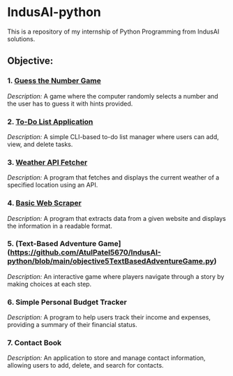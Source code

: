 # IndusAI-python
This is a repository of my internship of Python Programming from IndusAI solutions.

## Objective:

### 1. [Guess the Number Game](https://github.com/AtulPatel5670/IndusAI-python/blob/main/objective1GuessTheNoGame.py)

  _Description:_ A game where the computer randomly selects a number and the user has to guess it with hints provided.

### 2. [To-Do List Application](https://github.com/AtulPatel5670/IndusAI-python/blob/main/objective2ToDoListApplication.py)

  _Description:_ A simple CLI-based to-do list manager where users can add, view, and delete tasks.

### 3. [Weather API Fetcher](https://github.com/AtulPatel5670/IndusAI-python/blob/main/objective3WeatherAPIfetcher.py)

  _Description:_ A program that fetches and displays the current weather of a specified location using an API.

### 4. [Basic Web Scraper](https://github.com/AtulPatel5670/IndusAI-python/blob/main/objective4BasicWebScraper.py)

  _Description:_ A program that extracts data from a given website and displays the information in a readable format.

### 5. (Text-Based Adventure Game](https://github.com/AtulPatel5670/IndusAI-python/blob/main/objective5TextBasedAdventureGame.py)

  _Description:_ An interactive game where players navigate through a story by making choices at each step.

### 6. Simple Personal Budget Tracker

  _Description:_ A program to help users track their income and expenses, providing a summary of their financial status.

### 7. Contact Book

  _Description:_ An application to store and manage contact information, allowing users to add, delete, and search for contacts.
